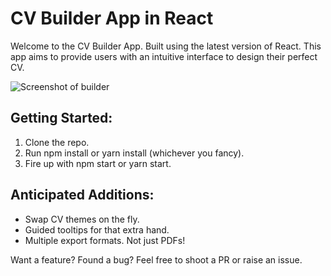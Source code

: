 # CV Builder App in React

Welcome to the CV Builder App. Built using the latest version of React. This app aims to provide users with an intuitive interface to design their perfect CV.

![Screenshot of builder]('./src/assets/images/cvShot.png', 'Screenshot of the project')

## Getting Started:

1. Clone the repo.
2. Run npm install or yarn install (whichever you fancy).
3. Fire up with npm start or yarn start.

## Anticipated Additions:

- Swap CV themes on the fly.
- Guided tooltips for that extra hand.
- Multiple export formats. Not just PDFs!

Want a feature? Found a bug? Feel free to shoot a PR or raise an issue.
